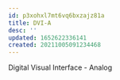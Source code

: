 ```yaml
---
id: p3xohxl7mt6vq6bxzajz81a
title: DVI-A
desc: ''
updated: 1652622336141
created: 20211005091234468
---
```


Digital Visual Interface - Analog
